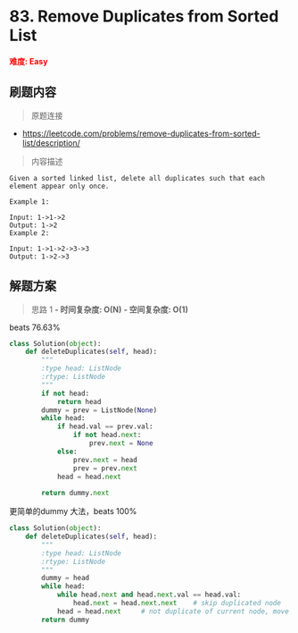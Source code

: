 # 83. Remove Duplicates from Sorted List

**<font color=red>难度: Easy</font>**

## 刷题内容

> 原题连接

* https://leetcode.com/problems/remove-duplicates-from-sorted-list/description/

> 内容描述

```
Given a sorted linked list, delete all duplicates such that each element appear only once.

Example 1:

Input: 1->1->2
Output: 1->2
Example 2:

Input: 1->1->2->3->3
Output: 1->2->3
```

## 解题方案

> 思路 1
****- 时间复杂度: O(N)**** ****- 空间复杂度: O(1)****

beats 76.63%

```python
class Solution(object):
    def deleteDuplicates(self, head):
        """
        :type head: ListNode
        :rtype: ListNode
        """
        if not head:
            return head
        dummy = prev = ListNode(None)
        while head:
            if head.val == prev.val:
                if not head.next:
                    prev.next = None
            else:
                prev.next = head
                prev = prev.next
            head = head.next
            
        return dummy.next
```
更简单的dummy 大法，beats 100%

```python
class Solution(object):
    def deleteDuplicates(self, head):
        """
        :type head: ListNode
        :rtype: ListNode
        """
        dummy = head
        while head:
            while head.next and head.next.val == head.val:
                head.next = head.next.next    # skip duplicated node
            head = head.next     # not duplicate of current node, move to next node
        return dummy  
```
